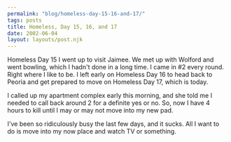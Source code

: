 ```yaml
---
permalink: "blog/homeless-day-15-16-and-17/"
tags: posts
title: Homeless, Day 15, 16, and 17
date: 2002-06-04
layout: layouts/post.njk
---
```


Homeless Day 15 I went up to visit Jaimee. We met up with Wolford and went bowling, which I hadn't done in a long time. I came in #2 every round. Right where I like to be. I left early on Homeless Day 16 to head back to Peoria and get prepared to move on Homeless Day 17, which is today.

I called up my apartment complex early this morning, and she told me I needed to call back around 2 for a definite yes or no. So, now I have 4 hours to kill until I may or may not move into my new pad.

I've been so ridiculously busy the last few days, and it sucks. All I want to do is move into my now place and watch TV or something.